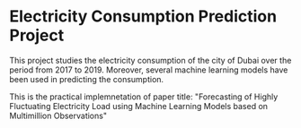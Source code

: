 # Electricity Consumption Prediction Project

This project studies the electricity consumption of the city of Dubai over the period from 2017 to 2019. Moreover, several machine learning models have been used in predicting the consumption.

This is the practical implemnetation of paper title: "Forecasting of Highly Fluctuating Electricity Load using Machine Learning Models based on Multimillion Observations"
